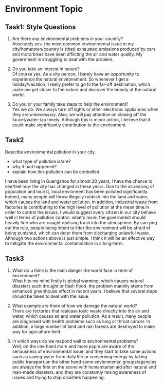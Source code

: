 # Environment Topic

## Task1: Style Questions  
1. Are there any environmental problems in your country?</br>
	Absolutely yes. the most common environmental issue in my city/hometown/country is (that) exhausted emissions produced by cars and motorbikes have been afflicting the air and water quality. My government is struggling to deal with the problem.  
	
2. Do you take an interest in nature?</br>
	Of course yes, As a city person, I barely have an opportunity to experience the natural environement. So whenever I get a holiday/vacation, I really prefer to go to the far-off destination, which make me get closer to the nature and discover the beauty of the natural world.  
	
3. Do you or your family take steps to help the environment?</br>
	Yes we do. We always turn off lights or other electronic appliances when they are unnecessary. Also, we will pay attention on closing off the faucet/water-tap timely. Although this is minor action, I believe that it could make significantly contribution to the environment.

## Task2  

Describe environmental pollution in your city.
- what type of pollution is/are?
- why it had happened?
- explain how this pollution can be controlled  

I have been living in Guangzhou for almost 20 years, I have the chance to see/feel how the city has changed in these years. Due to the increasing of population and tourist, local enviorment has been polluted significantly. Indeed, many people will throw illegally rubbish into the land and water, which causes the land and water pollution. In addition, industrial waste from factories is contributing to the high level of pollution at the mean time.In order to control the issues, I would suggest every citizen in our city behave well in terms of pollution control. what's more, the government should heavily fine who are caught realising trash into the atmosphere. By carrying out the rule, people being intent to litter the environment will be afraid of being punished, which can deter them from discharging unlawful waste. Although two actions above is just simple. I think it will be an effective way to mitigate the environmental contamination in a long-term.
	
## Task3  

1. What do u think is the main danger the world face in term of environment?  
What hits my mind firstly is global warming, which causes natural disasters such drought or flash flood. the problem maninly stems from enhanced greenhouse effect in recent years. I believe that several steps should be taken to deal with the issue.  

2. What example are there of how we damage the natural world?  
There are factories that realease toxic waste directly into the air and water, which causes air and water pollution. As a result, many people are diagnosed with health problems such as lung or throat cancer. In addition, a large number of land and rain forests are destroyed to make way for agriculture field.  

3. In which ways do we respond well to environmental problems?  
Well, on the one hand more and more pople are aware of the seriousness of environmental issue, and they start to take some actions such as saving water from daily life or conserving energy by taking public transport.on the other hand some envionmental groups/agencies are always the first on the scene with humanitarian aid after natural and man-made disasters, and they are constantly raising awareness of issues and trying to stop disasters happening.
